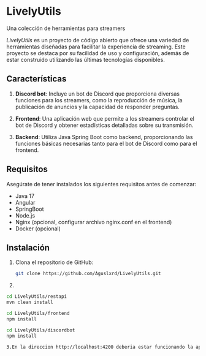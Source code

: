 # LivelyUtils

Una colección de herramientas para streamers

*LivelyUtils* es un proyecto de código abierto que ofrece una variedad de herramientas diseñadas para facilitar la experiencia de streaming. Este proyecto se destaca por su facilidad de uso y configuración, además de estar construido utilizando las últimas tecnologías disponibles.

## Características

1. **Discord bot**: Incluye un bot de Discord que proporciona diversas funciones para los streamers, como la reproducción de música, la publicación de anuncios y la capacidad de responder preguntas.

2. **Frontend**: Una aplicación web que permite a los streamers controlar el bot de Discord y obtener estadísticas detalladas sobre su transmisión.

3. **Backend**: Utiliza Java Spring Boot como backend, proporcionando las funciones básicas necesarias tanto para el bot de Discord como para el frontend.

## Requisitos

Asegúrate de tener instalados los siguientes requisitos antes de comenzar:

- Java 17
- Angular
- SpringBoot
- Node.js
- Nginx (opcional, configurar archivo nginx.conf en el frontend)
- Docker (opcional)

## Instalación

1. Clona el repositorio de GitHub:

   ```bash
   git clone https://github.com/Aguslxrd/LivelyUtils.git

2.
  ```bash
  cd LivelyUtils/restapi
  mvn clean install

  cd LivelyUtils/frontend
  npm install
  
  cd LivelyUtils/discordbot
  npm install

3.En la direccion http://localhost:4200 deberia estar funcionando la aplicacion

